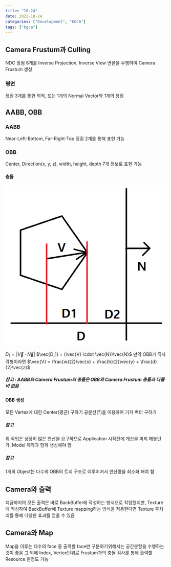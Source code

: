 ```yaml
---
title: "10.24"
date: 2022-10-24
categories: ["Development", "KGCA"]
tags: ["kgca"]
---
```

## Camera Frustum과 Culling
NDC 정점 8개를 Inverse Projection, Inverse View 변환을 수행하여 Camera Frustum 생성
### 평면
정점 3개를 통한 외적, 또는 1개의 Normal Vector와 1개의 정점

## AABB, OBB
### AABB
Near-Left-Bottom, Far-Right-Top 정점 2개를 통해 표현 가능
### OBB
Center, Direction(x, y, z), width, height, depth 7개 정보로 표현 가능
#### 충돌

![](/images/601c397f-ee2b-439a-9c0b-097ca796621b-image.PNG)

$D_1 = \vert{\vec{V} \cdot \vec{N}}\vert$
$\vec{D_1} = (\vec{V} \cdot \vec{N})\vec{N}$
만약 OBB가 직사각형이라면
$\vec{V} = \frac{w}{2}\vec{x} + \frac{h}{2}\vec{y} + \frac{d}{2}\vec{z}$
##### 참고 : AABB와 Camera Frustum의 충돌은 OBB와 Camera Frustum 충돌과 다를바 없음
#### OBB 생성
모든 Vertex에 대한 Center(평균) 구하기
공분산(?)을 이용하여 기저 벡터 구하기
##### 참고
위 작업은 상당히 많은 연산을 요구하므로 Application 시작전에 계산을 미리 해놓던가, Model 제작과 함께 생성해야 함
##### 참고
1개의 Object는 다수의 OBB의 트리 구조로 이루어져서 연산량을 최소화 해야 함

## Camera와 출력
지금까지의 모든 출력은 바로 BackBuffer에 작성하는 방식으로 작업했지만, Texture에 작성하여 BackBuffer에 Texture mapping하는 방식을 적용한다면 Texture 후처리를 통해 다양한 효과를 얻을 수 있음

## Camera와 Map
Map을 이루는 다수의 face 중 출력할 face만 구분하기위해서는 공간분할을 수행하는 것이 좋음
그 외에 Index, Vertex단위로 Frustum과의 충돌 검사를 통해 출력할 Resource 판정도 가능